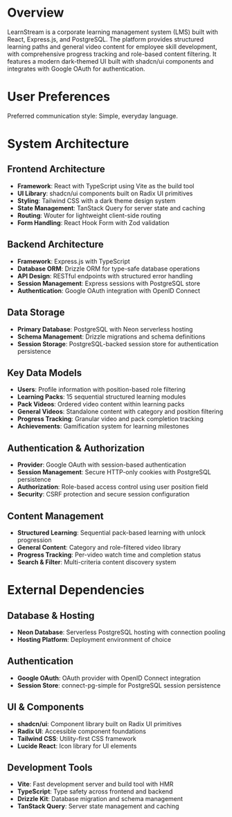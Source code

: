 # Overview

LearnStream is a corporate learning management system (LMS) built with React, Express.js, and PostgreSQL. The platform provides structured learning paths and general video content for employee skill development, with comprehensive progress tracking and role-based content filtering. It features a modern dark-themed UI built with shadcn/ui components and integrates with Google OAuth for authentication.

# User Preferences

Preferred communication style: Simple, everyday language.

# System Architecture

## Frontend Architecture
- **Framework**: React with TypeScript using Vite as the build tool
- **UI Library**: shadcn/ui components built on Radix UI primitives
- **Styling**: Tailwind CSS with a dark theme design system
- **State Management**: TanStack Query for server state and caching
- **Routing**: Wouter for lightweight client-side routing
- **Form Handling**: React Hook Form with Zod validation

## Backend Architecture
- **Framework**: Express.js with TypeScript
- **Database ORM**: Drizzle ORM for type-safe database operations
- **API Design**: RESTful endpoints with structured error handling
- **Session Management**: Express sessions with PostgreSQL store
- **Authentication**: Google OAuth integration with OpenID Connect

## Data Storage
- **Primary Database**: PostgreSQL with Neon serverless hosting
- **Schema Management**: Drizzle migrations and schema definitions
- **Session Storage**: PostgreSQL-backed session store for authentication persistence

## Key Data Models
- **Users**: Profile information with position-based role filtering
- **Learning Packs**: 15 sequential structured learning modules
- **Pack Videos**: Ordered video content within learning packs
- **General Videos**: Standalone content with category and position filtering
- **Progress Tracking**: Granular video and pack completion tracking
- **Achievements**: Gamification system for learning milestones

## Authentication & Authorization
- **Provider**: Google OAuth with session-based authentication
- **Session Management**: Secure HTTP-only cookies with PostgreSQL persistence
- **Authorization**: Role-based access control using user position field
- **Security**: CSRF protection and secure session configuration

## Content Management
- **Structured Learning**: Sequential pack-based learning with unlock progression
- **General Content**: Category and role-filtered video library
- **Progress Tracking**: Per-video watch time and completion status
- **Search & Filter**: Multi-criteria content discovery system

# External Dependencies

## Database & Hosting
- **Neon Database**: Serverless PostgreSQL hosting with connection pooling
- **Hosting Platform**: Deployment environment of choice

## Authentication
- **Google OAuth**: OAuth provider with OpenID Connect integration
- **Session Store**: connect-pg-simple for PostgreSQL session persistence

## UI & Components
- **shadcn/ui**: Component library built on Radix UI primitives
- **Radix UI**: Accessible component foundations
- **Tailwind CSS**: Utility-first CSS framework
- **Lucide React**: Icon library for UI elements

## Development Tools
- **Vite**: Fast development server and build tool with HMR
- **TypeScript**: Type safety across frontend and backend
- **Drizzle Kit**: Database migration and schema management
- **TanStack Query**: Server state management and caching